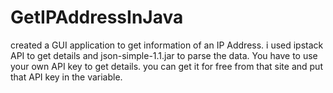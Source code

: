 # GetIPAddressInJava
created a GUI application to get information of an IP Address.
i used ipstack API to get details and json-simple-1.1.jar to parse the data.
You have to use your own API key to get details. you can get it for free from that site and put that API key in the variable.
